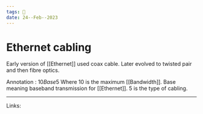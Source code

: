 ```yaml
---
tags: 🌱
date: 24--Feb--2023
---
```


# Ethernet cabling

Early version of [[Ethernet]] used coax cable. Later evolved to twisted pair and then fibre optics.

Annotation : $10Base5$
Where 10 is the maximum [[Bandwidth]]. Base meaning baseband transmission for [[Ethernet]]. 5 is the type of cabling.

---
Links: 